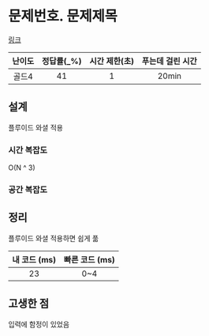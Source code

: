 # 문제번호. 문제제목

[링크](https://www.acmicpc.net/problem/문제번호)

| 난이도 | 정답률(\_%) | 시간 제한(초) | 푸는데 걸린 시간 |
| :----: | :---------: | :-----------: | :--------------: |
|    골드4    |    41        |       1        |          20min        |

## 설계

플루이드 와셜 적용

### 시간 복잡도

O(N ^ 3)

### 공간 복잡도

## 정리

플루이드 와셜 적용하면 쉽게 풂

| 내 코드 (ms) | 빠른 코드 (ms) |
| :----------: | :------------: |
|       23       |       0~4         |

## 고생한 점

입력에 함정이 있었음